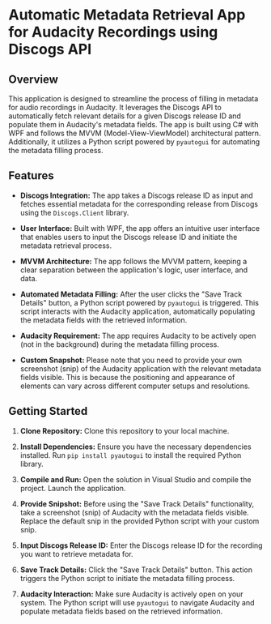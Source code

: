 # Automatic Metadata Retrieval App for Audacity Recordings using Discogs API

## Overview

This application is designed to streamline the process of filling in metadata for audio recordings in Audacity. It leverages the Discogs API to automatically fetch relevant details for a given Discogs release ID and populate them in Audacity's metadata fields. The app is built using C# with WPF and follows the MVVM (Model-View-ViewModel) architectural pattern. Additionally, it utilizes a Python script powered by `pyautogui` for automating the metadata filling process.

## Features

- **Discogs Integration:** The app takes a Discogs release ID as input and fetches essential metadata for the corresponding release from Discogs using the `Discogs.Client` library.

- **User Interface:** Built with WPF, the app offers an intuitive user interface that enables users to input the Discogs release ID and initiate the metadata retrieval process.

- **MVVM Architecture:** The app follows the MVVM pattern, keeping a clear separation between the application's logic, user interface, and data.

- **Automated Metadata Filling:** After the user clicks the "Save Track Details" button, a Python script powered by `pyautogui` is triggered. This script interacts with the Audacity application, automatically populating the metadata fields with the retrieved information.

- **Audacity Requirement:** The app requires Audacity to be actively open (not in the background) during the metadata filling process.

- **Custom Snapshot:** Please note that you need to provide your own screenshot (snip) of the Audacity application with the relevant metadata fields visible. This is because the positioning and appearance of elements can vary across different computer setups and resolutions.

## Getting Started

1. **Clone Repository:** Clone this repository to your local machine.

2. **Install Dependencies:** Ensure you have the necessary dependencies installed. Run `pip install pyautogui` to install the required Python library.

3. **Compile and Run:** Open the solution in Visual Studio and compile the project. Launch the application.

4. **Provide Snipshot:** Before using the "Save Track Details" functionality, take a screenshot (snip) of Audacity with the metadata fields visible. Replace the default snip in the provided Python script with your custom snip.

5. **Input Discogs Release ID:** Enter the Discogs release ID for the recording you want to retrieve metadata for.

6. **Save Track Details:** Click the "Save Track Details" button. This action triggers the Python script to initiate the metadata filling process.

7. **Audacity Interaction:** Make sure Audacity is actively open on your system. The Python script will use `pyautogui` to navigate Audacity and populate metadata fields based on the retrieved information.
